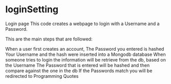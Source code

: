 # loginSetting
Login page
This code creates a webpage to login with a Username and a Password.

This are the main steps that are followed:

When a user first creates an account,
The Password you entered is hashed
Your Username and the hash were inserted into a Mongodb database
When someone tries to login the information will be retrieve from the db, based on the Username
The Password that is entered will be hashed and then compare against the one in the db
If the Passwords match you will be redirected to Programming Quotes

